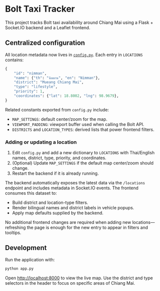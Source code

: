 # Bolt Taxi Tracker

This project tracks Bolt taxi availability around Chiang Mai using a Flask + Socket.IO backend and a Leaflet frontend.

## Centralized configuration

All location metadata now lives in [`config.py`](config.py). Each entry in `LOCATIONS` contains:

```python
{
    "id": "nimman",
    "name": {"th": "นิมมาน", "en": "Nimman"},
    "district": "Mueang Chiang Mai",
    "type": "lifestyle",
    "priority": 1,
    "coordinates": {"lat": 18.8002, "lng": 98.9679},
}
```

Related constants exported from `config.py` include:

- `MAP_SETTINGS`: default center/zoom for the map.
- `VIEWPORT_PADDING`: viewport buffer used when calling the Bolt API.
- `DISTRICTS` and `LOCATION_TYPES`: derived lists that power frontend filters.

### Adding or updating a location

1. Edit `config.py` and add a new dictionary to `LOCATIONS` with Thai/English names, district, type, priority, and coordinates.
2. (Optional) Update `MAP_SETTINGS` if the default map center/zoom should change.
3. Restart the backend if it is already running.

The backend automatically exposes the latest data via the `/locations` endpoint and includes metadata in Socket.IO events. The frontend consumes this dataset to:

- Build district and location-type filters.
- Render bilingual names and district labels in vehicle popups.
- Apply map defaults supplied by the backend.

No additional frontend changes are required when adding new locations—refreshing the page is enough for the new entry to appear in filters and tooltips.

## Development

Run the application with:

```bash
python app.py
```

Open [http://localhost:8000](http://localhost:8000) to view the live map. Use the district and type selectors in the header to focus on specific areas of Chiang Mai.
